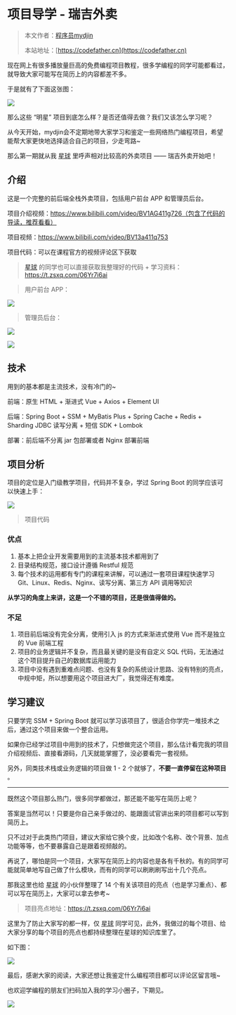 # 项目导学 - 瑞吉外卖

> 本文作者：[程序员mydjin](https://yuyuanweb.feishu.cn/wiki/Abldw5WkjidySxkKxU2cQdAtnah)
>
> 本站地址：[https://codefather.cn](https://codefather.cn)

现在网上有很多播放量巨高的免费编程项目教程，很多学编程的同学可能都看过，就导致大家可能写在简历上的内容都差不多。

于是就有了下面这张图：

![](https://pic.yupi.icu/5563/202311090901224.png)

那么这些 “明星” 项目到底怎么样？是否还值得去做？我们又该怎么学习呢？

从今天开始，mydjin会不定期地带大家学习和鉴定一些网络热门编程项目，希望能帮大家更快地选择适合自己的项目，少走弯路~

那么第一期就从我 [星球](https://mp.weixin.qq.com/s?__biz=MzI1NDczNTAwMA==&mid=2247524980&idx=2&sn=9ddcdb6c52aa096ed4c5ad0ced946a7d&chksm=e9c28583deb50c95f3c2665713a8bbc372c68332b3bfb846cf4b23af3f1cc07164832a291335&token=689599617&lang=zh_CN&scene=21#wechat_redirect) 里呼声相对比较高的外卖项目 —— 瑞吉外卖开始吧！

## 介绍

这是一个完整的前后端全栈外卖项目，包括用户前台 APP 和管理员后台。

项目介绍视频：https://www.bilibili.com/video/BV1AG411g726（包含了代码的导读，推荐看看）

项目视频：https://www.bilibili.com/video/BV13a411q753

项目代码：可以在课程官方的视频评论区下获取

> [星球](https://mp.weixin.qq.com/s?__biz=MzI1NDczNTAwMA==&mid=2247524980&idx=2&sn=9ddcdb6c52aa096ed4c5ad0ced946a7d&chksm=e9c28583deb50c95f3c2665713a8bbc372c68332b3bfb846cf4b23af3f1cc07164832a291335&token=689599617&lang=zh_CN&scene=21#wechat_redirect) 的同学也可以直接获取我整理好的代码 + 学习资料：https://t.zsxq.com/06Yr7i6ai

> 用户前台 APP：

![](https://pic.yupi.icu/5563/202311090901446.png)

> 管理员后台：

![](https://pic.yupi.icu/5563/202311090901400.png)

![](https://pic.yupi.icu/5563/202311090901275.png)

## 技术

用到的基本都是主流技术，没有冷门的~

前端：原生 HTML + 渐进式 Vue + Axios + Element UI

后端：Spring Boot + SSM + MyBatis Plus + Spring Cache + Redis + Sharding JDBC 读写分离 + 短信 SDK + Lombok

部署：前后端不分离 jar 包部署或者 Nginx 部署前端

## 项目分析

项目的定位是入门级教学项目，代码并不复杂，学过 Spring Boot 的同学应该可以快速上手：

![](https://pic.yupi.icu/5563/202311090901267.png)

> 项目代码

### 优点

1. 基本上把企业开发需要用到的主流基本技术都用到了
2. 目录结构规范，接口设计遵循 Restful 规范
3. 每个技术的运用都有专门的课程来讲解，可以通过一套项目课程快速学习 Git、Linux、Redis、Nginx、读写分离、第三方 API 调用等知识

**从学习的角度上来讲，这是一个不错的项目，还是很值得做的。**

### 不足

1. 项目前后端没有完全分离，使用引入 js 的方式来渐进式使用 Vue 而不是独立的 Vue 前端工程
2. 项目的业务逻辑并不复杂，而且最关键的是没有自定义 SQL 代码，无法通过这个项目提升自己的数据库运用能力
3. 项目中没有遇到重难点问题、也没有复杂的系统设计思路、没有特别的亮点，中规中矩，所以想要用这个项目进大厂，我觉得还有难度。

## 学习建议

只要学完 SSM + Spring Boot 就可以学习该项目了，很适合你学完一堆技术之后，通过这个项目来做一个整合运用。

如果你已经学过项目中用到的技术了，只想做完这个项目，那么估计看完我的项目介绍视频后、直接看源码，几天就能掌握了，没必要看完一套视频。

另外，同类技术栈或业务逻辑的项目做 1 - 2 个就够了，**不要一直停留在这种项目** 。



------


既然这个项目那么热门，很多同学都做过，那还能不能写在简历上呢？

答案是当然可以！只要是你自己亲手做过的、能跟面试官讲出来的项目都可以写到简历上。

只不过对于此类热门项目，建议大家给它换个皮，比如改个名称、改个背景、加点功能等等，也不要暴露自己是跟着视频敲的。

再说了，哪怕是同一个项目，大家写在简历上的内容也是各有千秋的。有的同学可能就简单地写自己做了什么模块，而有的同学可以刷刷刷写出十几个亮点。

那我这里也给 [星球](https://mp.weixin.qq.com/s?__biz=MzI1NDczNTAwMA==&mid=2247524980&idx=2&sn=9ddcdb6c52aa096ed4c5ad0ced946a7d&chksm=e9c28583deb50c95f3c2665713a8bbc372c68332b3bfb846cf4b23af3f1cc07164832a291335&token=689599617&lang=zh_CN&scene=21#wechat_redirect) 的小伙伴整理了 14 个有关该项目的亮点（也是学习重点）、都可以写在简历上，大家可以拿去参考~

> 项目亮点地址：https://t.zsxq.com/06Yr7i6ai

这里为了防止大家写的都一样，仅 [星球](https://mp.weixin.qq.com/s?__biz=MzI1NDczNTAwMA==&mid=2247524980&idx=2&sn=9ddcdb6c52aa096ed4c5ad0ced946a7d&chksm=e9c28583deb50c95f3c2665713a8bbc372c68332b3bfb846cf4b23af3f1cc07164832a291335&token=689599617&lang=zh_CN&scene=21#wechat_redirect) 同学可见，此外，我做过的每个项目、给大家分享的每个项目的亮点也都持续整理在星球的知识库里了。

如下图：

![](https://pic.yupi.icu/5563/202311090901305.png)

最后，感谢大家的阅读，大家还想让我鉴定什么编程项目都可以评论区留言哦~

也欢迎学编程的朋友们扫码加入我的学习小圈子，下期见。

![](https://pic.yupi.icu/5563/202311090901893.jpeg)